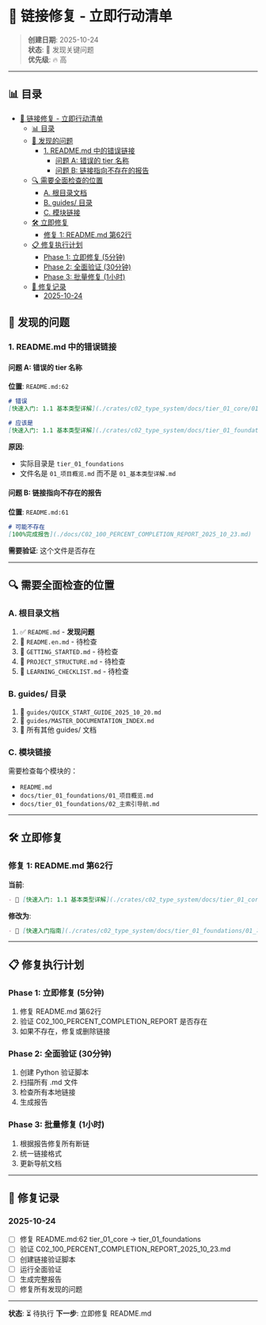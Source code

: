 ﻿# 🔧 链接修复 - 立即行动清单

> **创建日期**: 2025-10-24  
> **状态**: 🚨 发现关键问题  
> **优先级**: 🔥 高

---

## 📊 目录

- [🔧 链接修复 - 立即行动清单](#-链接修复---立即行动清单)
  - [📊 目录](#-目录)
  - [🚨 发现的问题](#-发现的问题)
    - [1. README.md 中的错误链接](#1-readmemd-中的错误链接)
      - [问题 A: 错误的 tier 名称](#问题-a-错误的-tier-名称)
      - [问题 B: 链接指向不存在的报告](#问题-b-链接指向不存在的报告)
  - [🔍 需要全面检查的位置](#-需要全面检查的位置)
    - [A. 根目录文档](#a-根目录文档)
    - [B. guides/ 目录](#b-guides-目录)
    - [C. 模块链接](#c-模块链接)
  - [🛠️ 立即修复](#️-立即修复)
    - [修复 1: README.md 第62行](#修复-1-readmemd-第62行)
  - [📋 修复执行计划](#-修复执行计划)
    - [Phase 1: 立即修复 (5分钟)](#phase-1-立即修复-5分钟)
    - [Phase 2: 全面验证 (30分钟)](#phase-2-全面验证-30分钟)
    - [Phase 3: 批量修复 (1小时)](#phase-3-批量修复-1小时)
  - [📝 修复记录](#-修复记录)
    - [2025-10-24](#2025-10-24)

## 🚨 发现的问题

### 1. README.md 中的错误链接

#### 问题 A: 错误的 tier 名称

**位置**: `README.md:62`

```markdown
# 错误
[快速入门: 1.1 基本类型详解](./crates/c02_type_system/docs/tier_01_core/01_基本类型详解.md)

# 应该是
[快速入门: 1.1 基本类型详解](./crates/c02_type_system/docs/tier_01_foundations/01_项目概览.md)
```

**原因**:

- 实际目录是 `tier_01_foundations`
- 文件名是 `01_项目概览.md` 而不是 `01_基本类型详解.md`

#### 问题 B: 链接指向不存在的报告

**位置**: `README.md:61`

```markdown
# 可能不存在
[100%完成报告](./docs/C02_100_PERCENT_COMPLETION_REPORT_2025_10_23.md)
```

**需要验证**: 这个文件是否存在

---

## 🔍 需要全面检查的位置

### A. 根目录文档

1. ✅ `README.md` - **发现问题**
2. 🔲 `README.en.md` - 待检查
3. 🔲 `GETTING_STARTED.md` - 待检查
4. 🔲 `PROJECT_STRUCTURE.md` - 待检查
5. 🔲 `LEARNING_CHECKLIST.md` - 待检查

### B. guides/ 目录

1. 🔲 `guides/QUICK_START_GUIDE_2025_10_20.md`
2. 🔲 `guides/MASTER_DOCUMENTATION_INDEX.md`
3. 🔲 所有其他 guides/ 文档

### C. 模块链接

需要检查每个模块的：

- `README.md`
- `docs/tier_01_foundations/01_项目概览.md`
- `docs/tier_01_foundations/02_主索引导航.md`

---

## 🛠️ 立即修复

### 修复 1: README.md 第62行

**当前**:

```markdown
- 🚀 [快速入门: 1.1 基本类型详解](./crates/c02_type_system/docs/tier_01_core/01_基本类型详解.md)
```

**修改为**:

```markdown
- 🚀 [快速入门指南](./crates/c02_type_system/docs/tier_01_foundations/01_项目概览.md)
```

---

## 📋 修复执行计划

### Phase 1: 立即修复 (5分钟)

1. 修复 README.md 第62行
2. 验证 C02_100_PERCENT_COMPLETION_REPORT 是否存在
3. 如果不存在，修复或删除链接

### Phase 2: 全面验证 (30分钟)

1. 创建 Python 验证脚本
2. 扫描所有 .md 文件
3. 检查所有本地链接
4. 生成报告

### Phase 3: 批量修复 (1小时)

1. 根据报告修复所有断链
2. 统一链接格式
3. 更新导航文档

---

## 📝 修复记录

### 2025-10-24

- [ ] 修复 README.md:62 tier_01_core → tier_01_foundations
- [ ] 验证 C02_100_PERCENT_COMPLETION_REPORT_2025_10_23.md
- [ ] 创建链接验证脚本
- [ ] 运行全面验证
- [ ] 生成完整报告
- [ ] 修复所有发现的问题

---

**状态**: ⏳ 待执行
**下一步**: 立即修复 README.md
